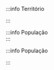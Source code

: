 <script setup>

import * as Plot from "@observablehq/plot";
import * as d3 from "d3";
import {ref, shallowRef, onMounted} from "vue";

import PopulacaoBrasil from '../components/PopulacaoBrasil.vue';
import MunicipiosPorEstado from '../components/MunicipiosPorEstado.vue';
import PopulacaoPorEstado from '../components/PopulacaoPorEstado.vue';
</script>

:::info Território
<!-- <br /> -->
<MunicipiosPorEstado />
:::

:::info População
<br />
<PopulacaoBrasil />
:::

:::info População
<!-- <br /> -->
<PopulacaoPorEstado />
:::